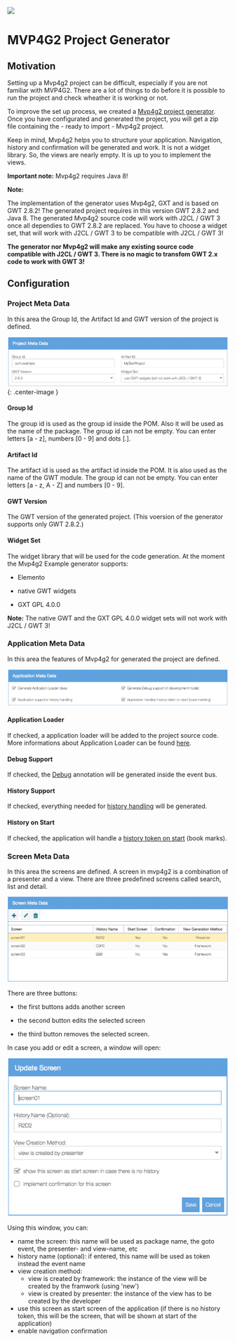 <a title="Gitter" href="https://gitter.im/mvp4g/mvp4g"><img src="https://badges.gitter.im/Join%20Chat.svg"></a>

# MVP4G2 Project Generator

## Motivation

Setting up a Mvp4g2 project can be difficult, especially if you are not familiar with MVP4G2. There are a lot of things
to do before it is possible to run the project and check wheather it is working or not.

To improve the set up process, we created a
[Mvp4g2 project generator](http://www.mvp4g.org/gwt-boot-starter-mvp4g2/GwtBootStarterMvp4g2.html). Once you have configurated and generated the project, you will get a zip file containing the - ready to import - Mvp4g2 project.

Keep in mind, Mvp4g2 helps you to structure your application. Navigation, history and confirmation will be generated and
work. It is not a widget library. So, the views are nearly empty. It is up to you to implement the views.

**Important note:** Mvp4g2 requires Java 8!

**Note:**

The implementation of the generator uses Mvp4g2, GXT and is based on GWT 2.8.2! The generated project requires in this
version GWT 2.8.2 and Java 8. The generated Mvp4g2 source code will work with J2CL / GWT 3 once all dependies to GWT
2.8.2 are replaced. You have to choose a widget set, that will work with J2CL / GWT 3 to be compatible with J2CL / GWT 3!

**The generator nor Mvp4g2 will make any existing source code compatible with J2CL / GWT 3. There is no magic to
transfom GWT 2.x code to work with GWT 3!**

## Configuration

### Project Meta Data

In this area the Group Id, the Artifact Id and GWT version of the project is defined.

![Project Meta Data](https://github.com/mvp4g/gwt-boot-starter-mvp4g2/blob/master/etc/images/ProjectMetaData.png?raw=true){: .center-image }

#### Group Id

The group id is used as the group id inside the POM. Also it will be used as the name of the package. The group id can
not be empty. You can enter letters [a - z], numbers [0 - 9] and dots [.].

#### Artifact Id

The artifact id is used as the artifact id inside the POM. It is also used as the name of the GWT module. The group id
can not be empty. You can enter letters [a - z, A - Z] and numbers [0 - 9].

#### GWT Version

The GWT version of the generated project. (This voersion of the generator supports only GWT 2.8.2.)

#### Widget Set

The widget library that will be used for the code generation.
At the moment the Mvp4g2 Example generator supports:

- Elemento

- native GWT widgets

- GXT GPL 4.0.0

**Note:** The native GWT and the GXT GPL 4.0.0 widget sets will not work with J2CL / GWT 3!

### Application Meta Data

In this area the features of Mvp4g2 for generated the project are defined.

![Project Meta Data](https://github.com/mvp4g/gwt-boot-starter-mvp4g2/blob/master/etc/images/ApplicationMetaData.png?raw=true)

#### Application Loader

If checked, a application loader will be added to the project source code. More informations about Application Loader
can be found [here](https://github.com/mvp4g/mvp4g2/wiki/02.-Application-Loader).

#### Debug Support

If checked, the [Debug](https://github.com/mvp4g/mvp4g2/wiki/03.-Defining-an-Event-Bus#logs) annotation will be
generated inside the event bus.

#### History Support

If checked, everything needed for [history handling](https://github.com/mvp4g/mvp4g2/wiki/05.-Browser-History-Support)
will be generated.

#### History on Start

If checked, the application will handle a [history token on start](https://github.com/mvp4g/mvp4g2/wiki/05.-Browser-History-Support#history-on-start) (book marks).

### Screen Meta Data

In this area the screens are defined. A screen in mvp4g2 is a combination of a presenter and a view. There are three
predefined screens called search, list and detail.

![Project Meta Data](https://github.com/mvp4g/gwt-boot-starter-mvp4g2/blob/master/etc/images/ScreenMetaData.png?raw=true)

There are three buttons:

- the first buttons adds another screen

- the second button edits the selected screen

- the third button removes the selected screen.

In case you add or edit a screen, a window will open:

![Add or edit screen data](https://github.com/mvp4g/gwt-boot-starter-mvp4g2/blob/master/etc/images/ScreenWindowMetaData.png?raw=true)

Using this window, you can:

* name the screen: this name will be used as package name, the goto event, the presenter- and view-name, etc
* history name (optional): if entered, this name will be used as token instead the event name
* view creation method:
  * view is created by framework: the instance of the view will be created by the framwork (using 'new')
  * view is created by presenter: the instance of the view has to be created by the developer
* use this screen as start screen of the application (if there is no history token, this will be the screen, that will
  be shown at start of the application)
* enable navigation confirmation
